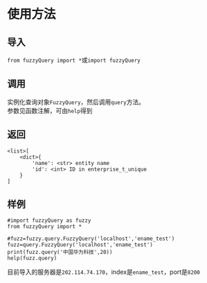 # 使用方法
## 导入
`from fuzzyQuery import *`或`import fuzzyQuery`
## 调用
实例化查询对象`FuzzyQuery`，然后调用`query`方法。  
参数见函数注解，可由`help`得到
## 返回
```
<list>[
    <dict>{
        'name': <str> entity name
        'id': <int> ID in enterprise_t_unique
    }
]
```
## 样例
```
#import fuzzyQuery as fuzzy
from fuzzyQuery import *

#fuzz=fuzzy.query.FuzzyQuery('localhost','ename_test')
fuzz=query.FuzzyQuery('localhost','ename_test')
print(fuzz.query('中国华为科技',20))
help(fuzz.query)
```
目前导入的服务器是`202.114.74.170`，index是`ename_test`，port是`8200`